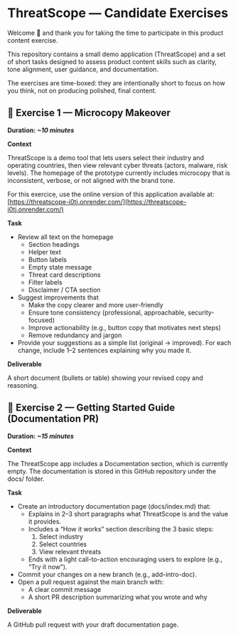# ThreatScope — Candidate Exercises

Welcome 👋 and thank you for taking the time to participate in this product content exercise.

This repository contains a small demo application (ThreatScope) and a set of short tasks designed to assess product content skills such as clarity, tone alignment, user guidance, and documentation.

The exercises are time-boxed: they are intentionally short to focus on how you think, not on producing polished, final content.


## 📝 Exercise 1 — Microcopy Makeover

**Duration: _~10 minutes_**

**Context**

ThreatScope is a demo tool that lets users select their industry and operating countries, then view relevant cyber threats (actors, malware, risk levels). The homepage of the prototype currently includes microcopy that is inconsistent, verbose, or not aligned with the brand tone.

For this exercice, use the online version of this application available at: [https://threatscope-i0tj.onrender.com/](https://threatscope-i0tj.onrender.com/)

**Task**

- Review all text on the homepage
  - Section headings  
  - Helper text
  - Button labels
  - Empty state message
  - Threat card descriptions
  - Filter labels
  - Disclaimer / CTA section
- Suggest improvements that
  - Make the copy clearer and more user-friendly
  - Ensure tone consistency (professional, approachable, security-focused)
  - Improve actionability (e.g., button copy that motivates next steps)
  - Remove redundancy and jargon
- Provide your suggestions as a simple list (original → improved). For each change, include 1–2 sentences explaining why you made it.

**Deliverable**

A short document (bullets or table) showing your revised copy and reasoning.


## 📖 Exercise 2 — Getting Started Guide (Documentation PR)

**Duration: _~15 minutes_**

**Context**

The ThreatScope app includes a Documentation section, which is currently empty. The documentation is stored in this GitHub repository under the docs/ folder.

**Task**
- Create an introductory documentation page (docs/index.md) that:
  - Explains in 2–3 short paragraphs what ThreatScope is and the value it provides.
  - Includes a “How it works” section describing the 3 basic steps:
    1. Select industry
    2. Select countries
    3. View relevant threats
  - Ends with a light call-to-action encouraging users to explore (e.g., “Try it now”).
- Commit your changes on a new branch (e.g., add-intro-doc).
- Open a pull request against the main branch with:
  - A clear commit message
  - A short PR description summarizing what you wrote and why

**Deliverable**

A GitHub pull request with your draft documentation page.